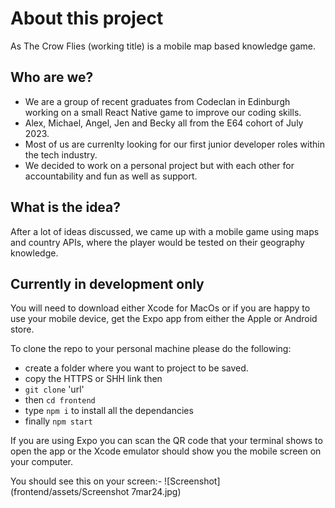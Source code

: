 # About this project

As The Crow Flies (working title) is a mobile map based knowledge game.

## Who are we?

- We are a group of recent graduates from Codeclan in Edinburgh working on a small React Native game to improve our coding skills.
- Alex, Michael, Angel, Jen and Becky all from the E64 cohort of July 2023.
- Most of us are currenlty looking for our first junior developer roles within the tech industry.
- We decided to work on a personal project but with each other for accountability and fun as well as support.

## What is the idea?

After a lot of ideas discussed, we came up with a mobile game using maps and country APIs, where the player would be tested on their geography knowledge.

## Currently in development only

You will need to download either Xcode for MacOs or if you are happy to use your mobile device, get the Expo app from either the Apple or Android store.

To clone the repo to your personal machine please do the following:

- create a folder where you want to project to be saved.
- copy the HTTPS or SHH link then
- `git clone` 'url'
- then `cd frontend`
- type `npm i` to install all the dependancies
- finally `npm start`

If you are using Expo you can scan the QR code that your terminal shows to open the app or the Xcode emulator should show you the mobile screen on your computer.

You should see this on your screen:-
![Screenshot](frontend/assets/Screenshot 7mar24.jpg)
